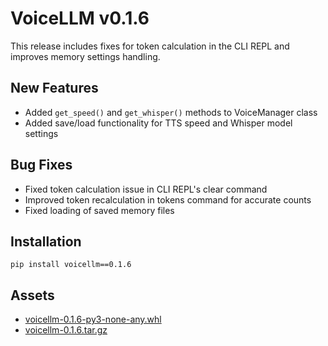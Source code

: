 # VoiceLLM v0.1.6

This release includes fixes for token calculation in the CLI REPL and improves memory settings handling.

## New Features
- Added `get_speed()` and `get_whisper()` methods to VoiceManager class
- Added save/load functionality for TTS speed and Whisper model settings

## Bug Fixes
- Fixed token calculation issue in CLI REPL's clear command
- Improved token recalculation in tokens command for accurate counts
- Fixed loading of saved memory files

## Installation
```
pip install voicellm==0.1.6
```

## Assets
- [voicellm-0.1.6-py3-none-any.whl](https://pypi.org/project/voicellm/0.1.6/)
- [voicellm-0.1.6.tar.gz](https://pypi.org/project/voicellm/0.1.6/) 